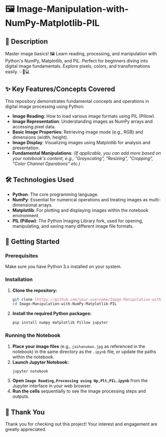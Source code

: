 # 🖼️ Image-Manipulation-with-NumPy-Matplotlib-PIL

## 📝 Description
Master image basics! 🖼️ Learn reading, processing, and manipulation with Python's NumPy, Matplotlib, and PIL. Perfect for beginners diving into digital image fundamentals. Explore pixels, colors, and transformations easily. 💡🎨💻

## ✨ Key Features/Concepts Covered
This repository demonstrates fundamental concepts and operations in digital image processing using Python:
* **Image Reading**: How to load various image formats using PIL (Pillow).
* **Image Representation**: Understanding images as NumPy arrays and accessing pixel data.
* **Basic Image Properties**: Retrieving image mode (e.g., RGB) and dimensions (width, height).
* **Image Display**: Visualizing images using Matplotlib for analysis and presentation.
* **Fundamental Manipulations**: *(If applicable, you can add more based on your notebook's content, e.g., "Grayscaling", "Resizing", "Cropping", "Color Channel Operations" etc.)*

## 🛠️ Technologies Used
* **Python**: The core programming language.
* **NumPy**: Essential for numerical operations and treating images as multi-dimensional arrays.
* **Matplotlib**: For plotting and displaying images within the notebook environment.
* **PIL (Pillow)**: The Python Imaging Library fork, used for opening, manipulating, and saving many different image file formats.

## 🚀 Getting Started

### Prerequisites
Make sure you have Python 3.x installed on your system.

### Installation
1.  **Clone the repository:**
    ```bash
    git clone [https://github.com/your-username/Image-Manipulation-with-NumPy-Matplotlib-PIL.git](https://github.com/your-username/Image-Manipulation-with-NumPy-Matplotlib-PIL.git)
    cd Image-Manipulation-with-NumPy-Matplotlib-PIL
    ```
2.  **Install the required Python packages:**
    ```bash
    pip install numpy matplotlib Pillow jupyter
    ```

### Running the Notebook
1.  **Place your image files** (e.g., `jaihanuman.jpg` as referenced in the notebook) in the same directory as the `.ipynb` file, or update the paths within the notebook.
2.  **Launch Jupyter Notebook:**
    ```bash
    jupyter notebook
    ```
3.  **Open `Image Reading,Processing using Np,Plt,PIL.ipynb`** from the Jupyter interface in your web browser.
4.  **Run the cells** sequentially to see the image processing steps and outputs.



## 🙏 Thank You
Thank you for checking out this project! Your interest and engagement are greatly appreciated.
